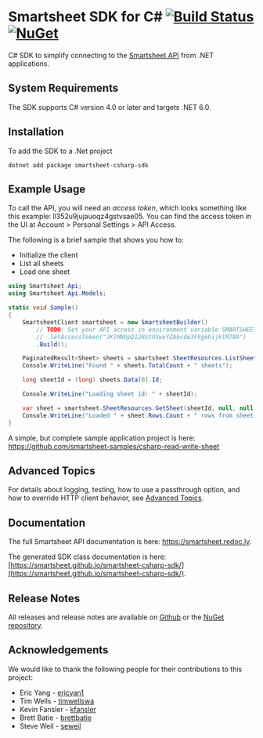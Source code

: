 # Smartsheet SDK for C# [![Build Status](https://github.com/smartsheet/smartsheet-csharp-sdk/actions/workflows/main.yml/badge.svg)](https://github.com/smartsheet/smartsheet-csharp-sdk/actions/workflows/main.yml) [![NuGet](https://img.shields.io/nuget/v/smartsheet-csharp-sdk.svg)](https://www.nuget.org/packages/smartsheet-csharp-sdk/)

C# SDK to simplify connecting to the [Smartsheet API](https://smartsheet.redoc.ly) from .NET applications.
   
## System Requirements

The SDK supports C# version 4.0 or later and targets .NET 6.0.

## Installation

To add the SDK to a .Net project

```dos
dotnet add package smartsheet-csharp-sdk
```

## Example Usage
To call the API, you will need an *access token*, which looks something like this example: ll352u9jujauoqz4gstvsae05. You can find the access token in the UI at Account > Personal Settings > API Access.

The following is a brief sample that shows you how to:

* Initialize the client
* List all sheets
* Load one sheet

```csharp
using Smartsheet.Api;
using Smartsheet.Api.Models;

static void Sample()
{
    SmartsheetClient smartsheet = new SmartsheetBuilder()
        // TODO: Set your API access in environment variable SMARTSHEET_ACCESS_TOKEN or else here
        // .SetAccessToken("JKlMNOpQ12RStUVwxYZAbcde3F5g6hijklM789")
        .Build();

    PaginatedResult<Sheet> sheets = smartsheet.SheetResources.ListSheets(null, null, null);
    Console.WriteLine("Found " + sheets.TotalCount + " sheets");

    long sheetId = (long) sheets.Data[0].Id;

    Console.WriteLine("Loading sheet id: " + sheetId);

    var sheet = smartsheet.SheetResources.GetSheet(sheetId, null, null, null, null, null, null, null);
    Console.WriteLine("Loaded " + sheet.Rows.Count + " rows from sheet: " + sheet.Name);
}
```
A simple, but complete sample application project is here: https://github.com/smartsheet-samples/csharp-read-write-sheet

## Advanced Topics
For details about logging, testing, how to use a passthrough option, and how to override HTTP client behavior, see [Advanced Topics](ADVANCED.md).

## Documentation
The full Smartsheet API documentation is here: https://smartsheet.redoc.ly.

The generated SDK class documentation is here: [https://smartsheet.github.io/smartsheet-csharp-sdk/](https://smartsheet.github.io/smartsheet-csharp-sdk/).

## Release Notes

All releases and release notes are available on [Github](https://github.com/smartsheet/smartsheet-csharp-sdk/releases) or the [NuGet repository](https://www.nuget.org/packages/smartsheet-csharp-sdk/).

## Acknowledgements

We would like to thank the following people for their contributions to this project:

* Eric Yang - [ericyan1](https://github.com/EricYan1)
* Tim Wells - [timwellswa](https://github.com/timwellswa)
* Kevin Fansler - [kfansler](https://github.com/kfansler)
* Brett Batie - [brettbatie](https://github.com/brettbatie)
* Steve Weil - [seweil](https://github.com/seweil)
